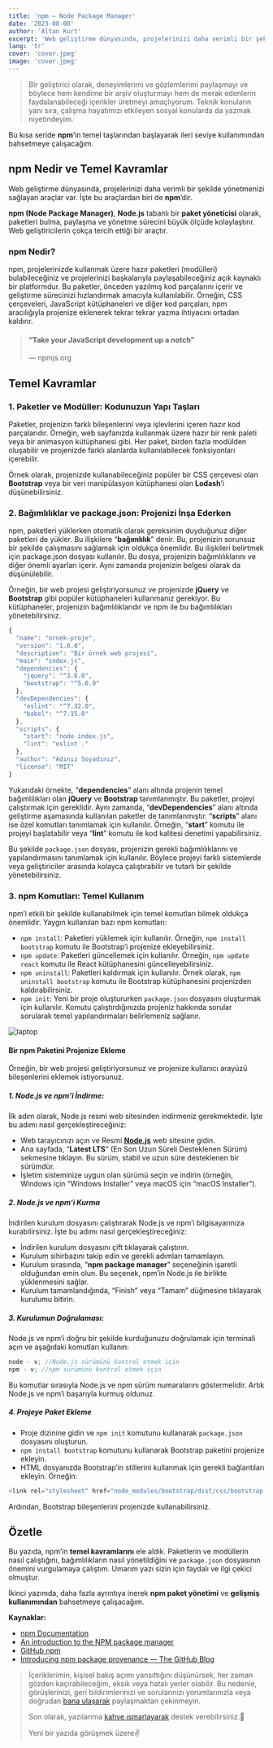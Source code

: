 ```yaml
---
title: 'npm — Node Package Manager'
date: '2023-08-08'
author: 'Altan Kurt'
excerpt: 'Web geliştirme dünyasında, projelerinizi daha verimli bir şekilde yönetmenizi sağlayan araçlar var. İşte bu araçlardan biri de npm’dir.'
lang: 'tr'
cover: 'cover.jpeg'
image: 'cover.jpeg'
---
```


> Bir geliştirici olarak, deneyimlerimi ve gözlemlerimi paylaşmayı ve böylece hem kendime bir arşiv oluşturmayı hem de merak edenlerin faydalanabileceği içerikler üretmeyi amaçlıyorum. Teknik konuların yanı sıra, çalışma hayatımızı etkileyen sosyal konularda da yazmak niyetindeyim.

Bu kısa seride **npm**’in temel taşlarından başlayarak ileri seviye kullanımından bahsetmeye çalışacağım.

## npm Nedir ve Temel Kavramlar

Web geliştirme dünyasında, projelerinizi daha verimli bir şekilde yönetmenizi sağlayan araçlar var. İşte bu araçlardan biri de **npm**’dir.

**npm (Node Package Manager)**, **Node.js** tabanlı bir **paket yöneticisi** olarak, paketleri bulma, paylaşma ve yönetme sürecini büyük ölçüde kolaylaştırır. Web geliştiricilerin çokça tercih ettiği bir araçtır.

### npm Nedir?

npm, projelerinizde kullanmak üzere hazır paketleri (modülleri) bulabileceğiniz ve projelerinizi başkalarıyla paylaşabileceğiniz açık kaynaklı bir platformdur. Bu paketler, önceden yazılmış kod parçalarını içerir ve geliştirme sürecinizi hızlandırmak amacıyla kullanılabilir. Örneğin, CSS çerçeveleri, JavaScript kütüphaneleri ve diğer kod parçaları, npm aracılığıyla projenize eklenerek tekrar tekrar yazma ihtiyacını ortadan kaldırır.

> #### “Take your JavaScript development up a notch”
>
> — npmjs.org

## Temel Kavramlar

### 1. Paketler ve Modüller: Kodunuzun Yapı Taşları

Paketler, projenizin farklı bileşenlerini veya işlevlerini içeren hazır kod parçalarıdır. Örneğin, web sayfanızda kullanmak üzere hazır bir renk paleti veya bir animasyon kütüphanesi gibi. Her paket, birden fazla modülden oluşabilir ve projenizde farklı alanlarda kullanılabilecek fonksiyonları içerebilir.

Örnek olarak, projenizde kullanabileceğiniz popüler bir CSS çerçevesi olan **Bootstrap** veya bir veri manipülasyon kütüphanesi olan **Lodash**’i düşünebilirsiniz.

### 2. Bağımlılıklar ve package.json: Projenizi İnşa Ederken

npm, paketleri yüklerken otomatik olarak gereksinim duyduğunuz diğer paketleri de yükler. Bu ilişkilere “**bağımlılık**” denir. Bu, projenizin sorunsuz bir şekilde çalışmasını sağlamak için oldukça önemlidir. Bu ilişkileri belirtmek için package.json dosyası kullanılır. Bu dosya, projenizin bağımlılıklarını ve diğer önemli ayarları içerir. Aynı zamanda projenizin belgesi olarak da düşünülebilir.

Örneğin, bir web projesi geliştiriyorsunuz ve projenizde **jQuery** ve **Bootstrap** gibi popüler kütüphaneleri kullanmanız gerekiyor. Bu kütüphaneler, projenizin bağımlılıklarıdır ve npm ile bu bağımlılıkları yönetebilirsiniz.

```js
{
  "name": "ornek-proje",
  "version": "1.0.0",
  "description": "Bir örnek web projesi",
  "main": "index.js",
  "dependencies": {
    "jquery": "^3.6.0",
    "bootstrap": "^5.0.0"
  },
  "devDependencies": {
    "eslint": "^7.32.0",
    "babel": "^7.15.0"
  },
  "scripts": {
    "start": "node index.js",
    "lint": "eslint ."
  },
  "author": "Adınız Soyadınız",
  "license": "MIT"
}
```

Yukarıdaki örnekte, “**dependencies**” alanı altında projenin temel bağımlılıkları olan **jQuery** ve **Bootstrap** tanımlanmıştır. Bu paketler, projeyi çalıştırmak için gereklidir. Aynı zamanda, “**devDependencies**” alanı altında geliştirme aşamasında kullanılan paketler de tanımlanmıştır. “**scripts**” alanı ise özel komutları tanımlamak için kullanılır. Örneğin, “**start**” komutu ile projeyi başlatabilir veya “**lint**” komutu ile kod kalitesi denetimi yapabilirsiniz.

Bu şekilde `package.json` dosyası, projenizin gerekli bağımlılıklarını ve yapılandırmasını tanımlamak için kullanılır. Böylece projeyi farklı sistemlerde veya geliştiriciler arasında kolayca çalıştırabilir ve tutarlı bir şekilde yönetebilirsiniz.

### 3. npm Komutları: Temel Kullanım

npm’i etkili bir şekilde kullanabilmek için temel komutları bilmek oldukça önemlidir. Yaygın kullanılan bazı npm komutları:

- `npm install`: Paketleri yüklemek için kullanılır.
  Örneğin, `npm install bootstrap` komutu ile Bootstrap’i projenize ekleyebilirsiniz.
- `npm update`: Paketleri güncellemek için kullanılır.
  Örneğin, `npm update react` komutu ile React kütüphanesini güncelleyebilirsiniz.
- `npm uninstall`: Paketleri kaldırmak için kullanılır.
  Örnek olarak, `npm uninstall bootstrap` komutu ile Bootstrap kütüphanesini projenizden kaldırabilirsiniz.
- `npm init`: Yeni bir proje oluştururken `package.json` dosyasını oluşturmak için kullanılır. Komutu çalıştırdığınızda projeniz hakkında sorular sorularak temel yapılandırmaları belirlemeniz sağlanır.

![laptop](laptop.jpg)

#### Bir npm Paketini Projenize Ekleme

Örneğin, bir web projesi geliştiriyorsunuz ve projenize kullanıcı arayüzü bileşenlerini eklemek istiyorsunuz.

##### 1. Node.js ve npm’i İndirme:

İlk adım olarak, Node.js resmi web sitesinden indirmeniz gerekmektedir. İşte bu adımı nasıl gerçekleştireceğiniz:

- Web tarayıcınızı açın ve Resmi **[Node.js](https://nodejs.org/)** web sitesine gidin.
- Ana sayfada, “**Latest LTS**” (En Son Uzun Süreli Desteklenen Sürüm) sekmesine tıklayın. Bu sürüm, stabil ve uzun süre desteklenen bir sürümdür.
- İşletim sisteminize uygun olan sürümü seçin ve indirin (örneğin, Windows için “Windows Installer” veya macOS için “macOS Installer”).

##### 2. Node.js ve npm’i Kurma

İndirilen kurulum dosyasını çalıştırarak Node.js ve npm’i bilgisayarınıza kurabilirsiniz. İşte bu adımı nasıl gerçekleştireceğiniz:

- İndirilen kurulum dosyasını çift tıklayarak çalıştırın.
- Kurulum sihirbazını takip edin ve gerekli adımları tamamlayın.
- Kurulum sırasında, “**npm package manager**” seçeneğinin işaretli olduğundan emin olun. Bu seçenek, npm’in Node.js ile birlikte yüklenmesini sağlar.
- Kurulum tamamlandığında, “Finish” veya “Tamam” düğmesine tıklayarak kurulumu bitirin.

##### 3. Kurulumun Doğrulaması:

Node.js ve npm’i doğru bir şekilde kurduğunuzu doğrulamak için terminali açın ve aşağıdaki komutları kullanın:

```js
node - v; //Node.js sürümünü kontrol etmek için
npm - v; //npm sürümünü kontrol etmek için
```

Bu komutlar sırasıyla Node.js ve npm sürüm numaralarını göstermelidir. Artık Node.js ve npm’i başarıyla kurmuş oldunuz.

##### 4. Projeye Paket Ekleme

- Proje dizinine gidin ve `npm init` komutunu kullanarak `package.json` dosyasını oluşturun.
- `npm install bootstrap` komutunu kullanarak Bootstrap paketini projenize ekleyin.
- HTML dosyanızda Bootstrap’in stillerini kullanmak için gerekli bağlantıları ekleyin. Örneğin:

```js
<link rel="stylesheet" href="node_modules/bootstrap/dist/css/bootstrap.min.css">
```

Ardından, Bootstrap bileşenlerini projenizde kullanabilirsiniz.

## Özetle

Bu yazıda, npm’in **temel kavramlarını** ele aldık. Paketlerin ve modüllerin nasıl çalıştığını, bağımlılıkların nasıl yönetildiğini ve `package.json` dosyasının önemini vurgulamaya çalıştım. Umarım yazı sizin için faydalı ve ilgi çekici olmuştur.

İkinci yazımda, daha fazla ayrıntıya inerek **npm paket yönetimi** ve **gelişmiş kullanımından** bahsetmeye çalışacağım.

**Kaynaklar:**

- [npm Documentation](https://docs.npmjs.com/)
- [An introduction to the NPM package manager](https://nodejs.dev/en/learn/an-introduction-to-the-npm-package-manager/)
- [GitHub npm](https://github.com/npm)
- [Introducing npm package provenance — The GitHub Blog](https://github.blog/2023-04-19-introducing-npm-package-provenance/)

> İçeriklerimin, kişisel bakış açımı yansıttığını düşünürsek, her zaman gözden kaçırabileceğim, eksik veya hatalı yerler olabilir. Bu nedenle, görüşlerinizi, geri bildirimlerinizi ve sorularınızı yorumlarınızla veya doğrudan [bana ulaşarak](mailto:aaltankurt@gmail.com) paylaşmaktan çekinmeyin.
>
> Son olarak, yazılarıma [kahve ısmarlayarak](https://www.buymeacoffee.com/altankurt/) destek verebilirsiniz.🙌
>
> Yeni bir yazıda görüşmek üzere✌️
